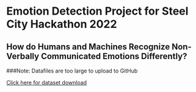 # Emotion Detection Project for Steel City Hackathon 2022

## How do Humans and Machines Recognize Non-Verbally Communicated Emotions Differently?

###Note: Datafiles are too large to upload to GitHub

[Click here for dataset download](https://www.kaggle.com/competitions/challenges-in-representation-learning-facial-expression-recognition-challenge/data?select=icml_face_data.csv)
